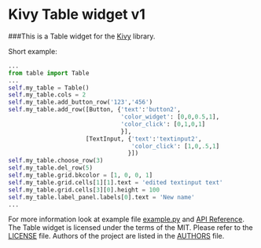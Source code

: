 Kivy Table widget v1
====================

###This is a Table widget for the [Kivy]() library.

Short example:
``` Python
...
from table import Table
...
self.my_table = Table()
self.my_table.cols = 2
self.my_table.add_button_row('123','456')
self.my_table.add_row([Button, {'text':'button2',
                                'color_widget': [0,0,0.5,1],
                                'color_click': [0,1,0,1]
                                }], 
                      [TextInput, {'text':'textinput2',
                                   'color_click': [1,0,.5,1]
                                  }])
self.my_table.choose_row(3)
self.my_table.del_row(5)
self.my_table.grid.bkcolor = [1, 0, 0, 1]
self.my_table.grid.cells[1][1].text = 'edited textinput text'
self.my_table.grid.cells[3][0].height = 100
self.my_table.label_panel.labels[0].text = 'New name'
...
```

For more information look at example file 
[example.py](https://github.com/Seg-mel/.../blob/master/example.py) 
and [API Reference](https://github.com/Seg-mel/.../wiki/API-Reference). 
The Table widget is licensed under the terms of the MIT. Please refer to the 
[LICENSE](https://github.com/Seg-mel/.../blob/master/LICENSE) file. 
Authors of the project are listed in the 
[AUTHORS](https://github.com/Seg-mel/.../blob/master/AUTHORS) file.